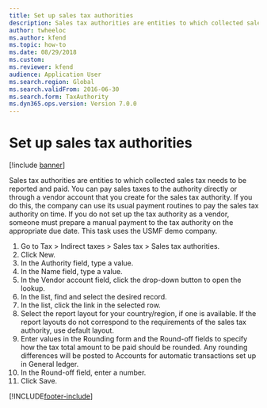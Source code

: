 ```yaml
--- 
title: Set up sales tax authorities
description: Sales tax authorities are entities to which collected sales tax needs to be reported and paid, including a step-by-step process.
author: twheeloc
ms.author: kfend
ms.topic: how-to
ms.date: 08/29/2018
ms.custom:
ms.reviewer: kfend   
audience: Application User  
ms.search.region: Global
ms.search.validFrom: 2016-06-30
ms.search.form: TaxAuthority
ms.dyn365.ops.version: Version 7.0.0 
---
```


# Set up sales tax authorities

[!include [banner](../../includes/banner.md)]

Sales tax authorities are entities to which collected sales tax needs to be reported and paid. You can pay sales taxes to the authority directly or through a vendor account that you create for the sales tax authority. If you do this, the company can use its usual payment routines to pay the sales tax authority on time. If you do not set up the tax authority as a vendor, someone must prepare a manual payment to the tax authority on the appropriate due date. This task uses the USMF demo company.

1. Go to Tax > Indirect taxes > Sales tax > Sales tax authorities.
2. Click New.
3. In the Authority field, type a value.
4. In the Name field, type a value.
5. In the Vendor account field, click the drop-down button to open the lookup.
6. In the list, find and select the desired record.
7. In the list, click the link in the selected row.
8. Select the report layout for your country/region, if one is available. If the report layouts do not correspond to the requirements of the sales tax authority, use default layout.
9. Enter values in the Rounding form and the Round-off fields to specify how the tax total amount to be paid should be rounded. Any rounding differences will be posted to Accounts for automatic transactions set up in General ledger.
10. In the Round-off field, enter a number.
11. Click Save.



[!INCLUDE[footer-include](../../../includes/footer-banner.md)]